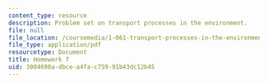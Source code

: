 ```yaml
---
content_type: resource
description: Problem set on transport processes in the environment.
file: null
file_location: /coursemedia/1-061-transport-processes-in-the-environment-fall-2008/3084690adbcea4fac75991b43dc12b45_f02homework7.pdf
file_type: application/pdf
resourcetype: Document
title: Homework 7
uid: 3084690a-dbce-a4fa-c759-91b43dc12b45
---
```

